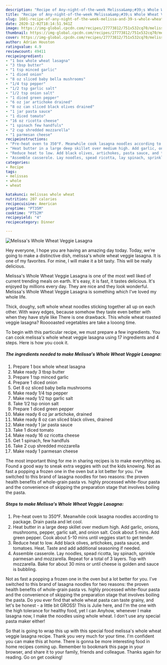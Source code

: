 ```yaml
---
description: "Recipe of Any-night-of-the-week Melissa&amp;#39;s Whole Wheat Veggie Lasagna"
title: "Recipe of Any-night-of-the-week Melissa&amp;#39;s Whole Wheat Veggie Lasagna"
slug: 1601-recipe-of-any-night-of-the-week-melissa-and-39-s-whole-wheat-veggie-lasagna
date: 2020-12-02T18:14:51.941Z
image: https://img-global.cpcdn.com/recipes/27773812/751x532cq70/melissas-whole-wheat-veggie-lasagna-recipe-main-photo.jpg
thumbnail: https://img-global.cpcdn.com/recipes/27773812/751x532cq70/melissas-whole-wheat-veggie-lasagna-recipe-main-photo.jpg
cover: https://img-global.cpcdn.com/recipes/27773812/751x532cq70/melissas-whole-wheat-veggie-lasagna-recipe-main-photo.jpg
author: Adrian Houston
ratingvalue: 4.9
reviewcount: 49411
recipeingredient:
- "1 box whole wheat lasagna"
- "3 tbsp butter"
- "1 tsp minced garlic"
- "1 diced onion"
- "8 oz sliced baby bella mushrooms"
- "1/4 tsp pepper"
- "1/2 tsp garlic salt"
- "1/2 tsp onion salt"
- "1 diced green pepper"
- "6 oz jar artichoke drained"
- "8 oz can sliced black olives drained"
- "1 jar pasta sauce"
- "1 diced tomato"
- "16 oz ricotta cheese"
- "1 spinach few handfuls"
- "2 cup shredded mozzarella"
- "1 parmesan cheese"
recipeinstructions:
- "Pre-heat oven to 350°F. Meanwhile cook lasagna noodles according to package. Drain pasta and let cool."
- "Heat butter in a large deep skillet over medium high. Add garlic, onions, mushrooms, pepper, garlic salt, and onion salt. Cook about 5 mins. Add green pepper. Cook about 5-10 mins until veggies start to get tender."
- "Reduce heat to low. Add black olives, artichokes, pasta sauce, and tomatoes. Heat. Taste and add additional seasoning if needed."
- "Assemble casserole. Lay noodles, spead ricotta, lay spinach, sprinkle parmesan and mozzarella. Repeat for a total of 3 layers. Top with mozzarella. Bake for about 30 mins or until cheese is golden and sauce is bubbling."
categories:
- Recipe
tags:
- melissas
- whole
- wheat

katakunci: melissas whole wheat 
nutrition: 207 calories
recipecuisine: American
preptime: "PT35M"
cooktime: "PT52M"
recipeyield: "4"
recipecategory: Dinner

---
```



![Melissa&#39;s Whole Wheat Veggie Lasagna](https://img-global.cpcdn.com/recipes/27773812/751x532cq70/melissas-whole-wheat-veggie-lasagna-recipe-main-photo.jpg)

Hey everyone, I hope you are having an amazing day today. Today, we're going to make a distinctive dish, melissa&#39;s whole wheat veggie lasagna. It is one of my favorites. For mine, I will make it a bit tasty. This will be really delicious.

Melissa&#39;s Whole Wheat Veggie Lasagna is one of the most well liked of current trending meals on earth. It's easy, it is fast, it tastes delicious. It's enjoyed by millions every day. They are nice and they look wonderful. Melissa&#39;s Whole Wheat Veggie Lasagna is something which I've loved my whole life.

Thick, doughy, soft whole wheat noodles sticking together all up on each other. With wavy edges, because somehow they taste even better with when they have style like There is one drawback. This whole wheat roasted veggie lasagna? Rooooasted vegetables are take a looong time.


To begin with this particular recipe, we must prepare a few ingredients. You can cook melissa&#39;s whole wheat veggie lasagna using 17 ingredients and 4 steps. Here is how you cook it.

<!--inarticleads1-->

##### The ingredients needed to make Melissa&#39;s Whole Wheat Veggie Lasagna:

1. Prepare 1 box whole wheat lasagna
1. Make ready 3 tbsp butter
1. Prepare 1 tsp minced garlic
1. Prepare 1 diced onion
1. Get 8 oz sliced baby bella mushrooms
1. Make ready 1/4 tsp pepper
1. Make ready 1/2 tsp garlic salt
1. Take 1/2 tsp onion salt
1. Prepare 1 diced green pepper
1. Make ready 6 oz jar artichoke, drained
1. Make ready 8 oz can sliced black olives, drained
1. Make ready 1 jar pasta sauce
1. Take 1 diced tomato
1. Make ready 16 oz ricotta cheese
1. Get 1 spinach, few handfuls
1. Take 2 cup shredded mozzarella
1. Make ready 1 parmesan cheese


The most important thing for me in sharing recipes is to make everything as. Found a good way to sneak extra veggies with out the kids knowing. Not as fast a popping a frozen one in the oven but a lot better for you. I&#39;ve switched to this brand of lasagna noodles for two reasons: the proven health benefits of whole-grain pasta vs. highly processed white-flour pasta and the convenience of skipping the preparation stage that involves boiling the pasta. 

<!--inarticleads2-->

##### Steps to make Melissa&#39;s Whole Wheat Veggie Lasagna:

1. Pre-heat oven to 350°F. Meanwhile cook lasagna noodles according to package. Drain pasta and let cool.
1. Heat butter in a large deep skillet over medium high. Add garlic, onions, mushrooms, pepper, garlic salt, and onion salt. Cook about 5 mins. Add green pepper. Cook about 5-10 mins until veggies start to get tender.
1. Reduce heat to low. Add black olives, artichokes, pasta sauce, and tomatoes. Heat. Taste and add additional seasoning if needed.
1. Assemble casserole. Lay noodles, spead ricotta, lay spinach, sprinkle parmesan and mozzarella. Repeat for a total of 3 layers. Top with mozzarella. Bake for about 30 mins or until cheese is golden and sauce is bubbling.


Not as fast a popping a frozen one in the oven but a lot better for you. I&#39;ve switched to this brand of lasagna noodles for two reasons: the proven health benefits of whole-grain pasta vs. highly processed white-flour pasta and the convenience of skipping the preparation stage that involves boiling the pasta. Do you ever find that whole wheat pasta can taste grainy, and let&#39;s be honest - a little bit GROSS! This is Julie here, and I&#39;m the one with the high tolerance for healthy food, yet I can Anyhow, whenever I make lasagna now, I make the noodles using whole wheat. I don&#39;t use any special pasta maker either! 

So that is going to wrap this up with this special food melissa&#39;s whole wheat veggie lasagna recipe. Thank you very much for your time. I'm confident you can make this at home. There is gonna be more interesting food in home recipes coming up. Remember to bookmark this page in your browser, and share it to your family, friends and colleague. Thanks again for reading. Go on get cooking!
